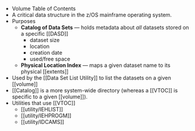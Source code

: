 - Volume Table of Contents
- A critical data structure in the z/OS mainframe operating system.
- Purposes
	- **Catalog of Data Sets** — holds metadata about _all_ datasets stored on a specific [[DASD]]
		- dataset size
		- location
		- creation date
		- used/free space
	- **Physical Location Index** — maps a given dataset name to its physical [[extents]]
- Used by the  [[Data Set List Utility]] to list the datasets on a given [[volume]]
- [[Catalog]] is a more system-wide directory (whereas a [[VTOC]] is specific to a given [[volume]]).
- Utilities that use [[VTOC]]
	- [[utility/IEHLIST]]
	- [[utility/IEHPROGM]]
	- [[utility/IDCAMS]]